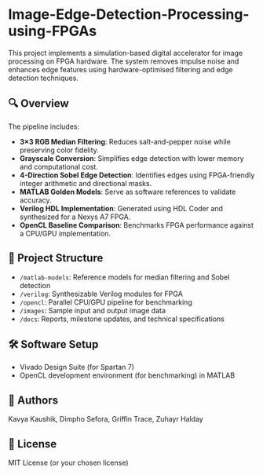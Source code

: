 # Image-Edge-Detection-Processing-using-FPGAs

This project implements a simulation-based digital accelerator for image processing on FPGA hardware. The system removes impulse noise and enhances edge features using hardware-optimised filtering and edge detection techniques.

## 🔍 Overview

The pipeline includes:
- **3×3 RGB Median Filtering**: Reduces salt-and-pepper noise while preserving color fidelity.
- **Grayscale Conversion**: Simplifies edge detection with lower memory and computational cost.
- **4-Direction Sobel Edge Detection**: Identifies edges using FPGA-friendly integer arithmetic and directional masks.
- **MATLAB Golden Models**: Serve as software references to validate accuracy.
- **Verilog HDL Implementation**: Generated using HDL Coder and synthesized for a Nexys A7 FPGA.
- **OpenCL Baseline Comparison**: Benchmarks FPGA performance against a CPU/GPU implementation.

## 📁 Project Structure

- `/matlab-models`: Reference models for median filtering and Sobel detection
- `/verilog`: Synthesizable Verilog modules for FPGA
- `/opencl`: Parallel CPU/GPU pipeline for benchmarking
- `/images`: Sample input and output image data
- `/docs`: Reports, milestone updates, and technical specifications

## 🛠 Software Setup

- Vivado Design Suite (for Spartan 7)
- OpenCL development environment (for benchmarking) in MATLAB

## 👥 Authors

Kavya Kaushik, Dimpho Sefora, Griffin Trace, Zuhayr Halday

## 📝 License

MIT License (or your chosen license)
